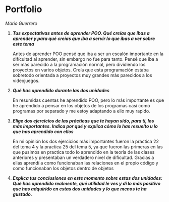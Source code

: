 # Portfolio

*Mario Guerrero*

1. ***Tus expectativas antes de aprender POO. Qué creías que ibas a aprender y para qué creías que iba a servir lo que ibas a ver sobre este tema***

    Antes de aprender POO pensé que iba a ser un escalón importante en la difícultad al aprender, sin embargo no fue 
    para tanto. Pensé que iba a ser más parecido a la programación normal, pero dividiendo los proyectos en varios objetos.
    Creía que esta programación estaba sobretodo orientada a proyectos muy grandes más parecidos a los videojuegos.

2. ***Qué has aprendido durante las dos unidades***

    En resumidas cuentas he aprendido POO, pero lo más importante es que he aprendido a pensar en los objetos de los programas
    casi como programas por separado y me estoy adaptando a ello muy rapido.

3. ***Elige dos ejercicios de las prácticas que te hayan sido, para ti, los más importantes. Indica por qué y explica cómo lo has resuelto u lo que has aprendido con ellos***
    
    En mi opinión los dos ejercicios más importantes fueron la practica 22 del tema 4 y la practica 25 del tema 5, ya que fueron las primeras en las que pusimos en practica todo
    lo aprendido en la teoría de las clases anteriores y presentaban un verdadero nivel de dificultad. Gracias a ellas aprendí a como funcionaban las relaciones en el propio código y como funcionaban los objetos dentro de objetos
    
4. ***Explica tus conclusiones en este momento sobre estas dos unidades: Qué has aprendido realmente, qué utilidad le ves y di lo más positivo que has adquirido en estas dos unidades y lo que menos te ha gustado.***

    